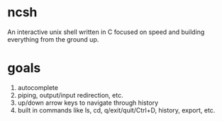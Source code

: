 # ncsh
An interactive unix shell written in C focused on speed and building everything from the ground up.

# goals
1. autocomplete
2. piping, output/input redirection, etc.
3. up/down arrow keys to navigate through history
4. built in commands like ls, cd, q/exit/quit/Ctrl+D, history, export, etc.
